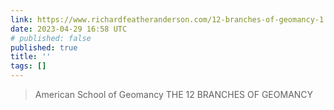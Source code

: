 ```yaml
---
link: https://www.richardfeatheranderson.com/12-branches-of-geomancy-1
date: 2023-04-29 16:58 UTC
# published: false
published: true
title: ''
tags: []
---
```


> American School of Geomancy
THE 12 BRANCHES OF GEOMANCY
